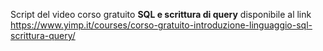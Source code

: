 Script del video corso gratuito <b>SQL e scrittura di query</b> disponibile al link https://www.yimp.it/courses/corso-gratuito-introduzione-linguaggio-sql-scrittura-query/

